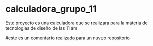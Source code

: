 # calculadora_grupo_11
Este proyecto es una calculadora que se realizara para la materia de tecnologias de diseño de las 11 am


#este es un comentario realizado para un nuveo repositorio

